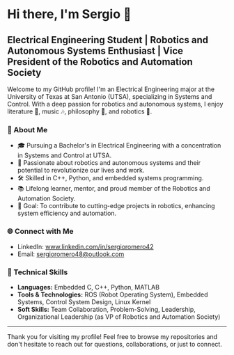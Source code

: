 # Hi there, I'm Sergio 👋

## Electrical Engineering Student | Robotics and Autonomous Systems Enthusiast | Vice President of the Robotics and Automation Society

Welcome to my GitHub profile! I'm an Electrical Engineering major at the University of Texas at San Antonio (UTSA), specializing in Systems and Control. With a deep passion for robotics and autonomous systems, I enjoy literature 📖, music 🎶, philosophy 💭, and robotics 🤖.

### 🤖 About Me
- 🎓 Pursuing a Bachelor's in Electrical Engineering with a concentration in Systems and Control at UTSA.
- 🌟 Passionate about robotics and autonomous systems and their potential to revolutionize our lives and work.
- 🛠️ Skilled in C++, Python, and embedded systems programming.
- 📚 Lifelong learner, mentor, and proud member of the Robotics and Automation Society.
- 🎯 Goal: To contribute to cutting-edge projects in robotics, enhancing system efficiency and automation.

### 🌐 Connect with Me
- LinkedIn: www.linkedin.com/in/sergioromero42
- Email: sergioromero48@outlook.com

### 💼 Technical Skills
- **Languages:** Embedded C, C++, Python, MATLAB
- **Tools & Technologies:** ROS (Robot Operating System), Embedded Systems, Control System Design, Linux Kernel
- **Soft Skills:** Team Collaboration, Problem-Solving, Leadership, Organizational Leadership (as VP of Robotics and Automation Society)

---

Thank you for visiting my profile! Feel free to browse my repositories and don't hesitate to reach out for questions, collaborations, or just to connect.
